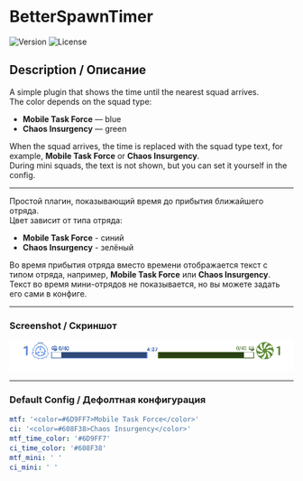# BetterSpawnTimer
![Version](https://img.shields.io/badge/version-1.0.0-blue)
![License](https://img.shields.io/badge/license-MIT-green)
## Description / Описание

A simple plugin that shows the time until the nearest squad arrives.  
The color depends on the squad type:  
- **Mobile Task Force** — blue  
- **Chaos Insurgency** — green  

When the squad arrives, the time is replaced with the squad type text, for example, **Mobile Task Force** or **Chaos Insurgency**.  
During mini squads, the text is not shown, but you can set it yourself in the config.  

---

Простой плагин, показывающий время до прибытия ближайшего отряда.  
Цвет зависит от типа отряда:  
- **Mobile Task Force** - синий  
- **Chaos Insurgency** - зелёный  

Во время прибытия отряда вместо времени отображается текст с типом отряда, например, **Mobile Task Force** или **Chaos Insurgency**.  
Текст во время мини-отрядов не показывается, но вы можете задать его сами в конфиге.  

---

### Screenshot / Скриншот

![Plugin Screenshot](plugin.png)

---

### Default Config / Дефолтная конфигурация

```yaml
mtf: '<color=#6D9FF7>Mobile Task Force</color>'
ci: '<color=#608F38>Chaos Insurgency</color>'
mtf_time_color: '#6D9FF7'
ci_time_color: '#608F38'
mtf_mini: ' '
ci_mini: ' '
